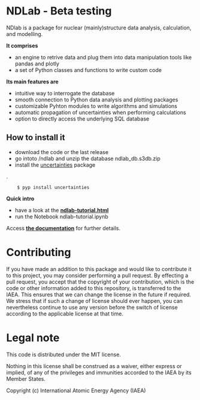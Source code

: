 # NDLab - Beta testing

NDlab is a package for nuclear (mainly)structure data analysis, calculation, and modelling.

**It comprises**

* an engine to retrive data and plug them into data manipulation tools like pandas and plotly
* a set of Python classes and functions to write custom code

**Its main features are**

* intuitive way to interrogate the database
* smooth connection to Python data analysis and plotting packages
* customizable Pyhton modules to write algorithms and simulations
* automatic propagation of uncertainties when performing calculations
* option to directly access the underlying SQL database


## **How to install it**

* download the code or the last release
* go intoto /ndlab and unzip the database ndlab_db.s3db.zip
* install the <a href="https://pythonhosted.org/uncertainties/">uncertainties</a> package

. 

        $ pyp install uncertainties

**Quick intro**

 * have a look at the [**ndlab-tutorial.html**](https://IAEA-NDS.github.io/ndlab/_static/ndlab-tutorial.html "html") 
 * run the Notebook ndlab-tutorial.ipynb

Access [**the documentation**](https://IAEA-NDS.github.io/ndlab/ "docs") for further details.


# Contributing

If you have made an addition to this package and would like to contribute it to this project, you may consider performing a pull request. By effecting a pull request, you accept that the copyright of your contribution, which is the code or other information added to this repository, is transferred to the IAEA. This ensures that we can change the license in the future if required. We stress that if such a change of license should ever happen, you can nevertheless continue to use any version before the switch of license according to the applicable license at that time.

# Legal note

This code is distributed under the MIT license.

Nothing in this license shall be construed as a waiver, either express or implied, 
of any of the privileges and immunities accorded to the IAEA by its Member States.

Copyright (c) International Atomic Energy Agency (IAEA)
